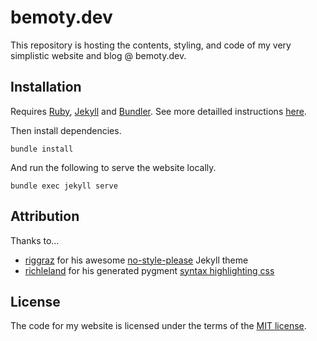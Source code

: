 # bemoty.dev

This repository is hosting the contents, styling, and code of my very simplistic website and blog @ bemoty.dev.

## Installation

Requires [Ruby](https://www.ruby-lang.org/), [Jekyll](https://jekyllrb.com/) and [Bundler](https://bundler.io/). See more detailled instructions [here](https://docs.github.com/en/github/working-with-github-pages/testing-your-github-pages-site-locally-with-jekyll).

Then install dependencies.

```console
bundle install
```

And run the following to serve the website locally.

```console
bundle exec jekyll serve
```

## Attribution

Thanks to...

- [riggraz](https://github.com/riggraz) for his awesome [no-style-please](https://github.com/riggraz/no-style-please) Jekyll theme
- [richleland](https://github.com/richleland) for his generated pygment [syntax highlighting css](https://github.com/richleland/pygments-css)

## License

The code for my website is licensed under the terms of the [MIT license](https://choosealicense.com/licenses/mit/).
